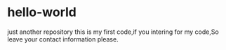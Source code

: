 # hello-world
just another repository
this is my first code,if you intering for my code,So leave your contact information please. 
